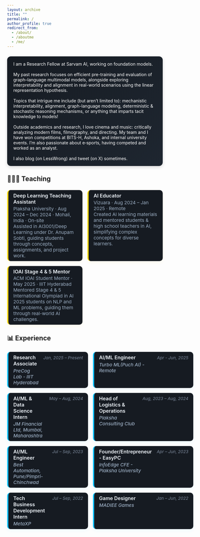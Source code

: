 ```yaml
---
layout: archive
title: ""
permalink: /
author_profile: true
redirect_from:
  - /about/
  - /aboutme
  - /me/
---
```


<div class="bio-box">
  <!-- <h1>I'm Soham Petkar</h1> -->
  <div class="bio-content">
    <div class="bio-text">
      I am a Research Fellow at Sarvam AI, working on foundation models.
      <br><br>
      My past research focuses on efficient pre-training and evaluation of graph–language multimodal models, alongside exploring interpretability and alignment in real-world scenarios using the linear representation hypothesis.
      <br><br>
      Topics that intrigue me include (but aren’t limited to): mechanistic interpretability, alignment,  graph-language modeling, deterministic &amp; stochastic reasoning mechanisms, or anything that imparts tacit knowledge to models!
      <br><br>
      Outside academics and research, I love cinema and music: critically analyzing modern films, filmography, and directing. My team and I have won competitions at BITS-H, Ashoka, and internal university events. I’m also passionate about e‑sports, having competed and worked as an analyst.
      <br><br>
      I also blog (on LessWrong) and tweet (on X) sometimes.
    </div>
  </div>
</div>


<style>
.bio-box {
  background: linear-gradient(135deg, #161b22, #1e2630);
  padding: 1rem 1.25rem;
  border-radius: 12px;
  box-shadow: 0 4px 12px rgba(0, 0, 0, 0.15);
  margin: 1.5rem 0;
  color: white;
}

.bio-content {
  display: flex;
  align-items: flex-start;
  gap: 1rem;
  flex-wrap: wrap;
}

.bio-text {
  flex: 1 1 300px;
  min-width: 0;
}

.bio-img {
  width: 225px;
  margin-bottom: 0.5rem;
}

/* Responsive for mobile */
@media (max-width: 768px) {
  .bio-content {
    flex-direction:
  }
}

</style>

<!--  -->
<!-- GALLERY -->
<!--  -->
<!--
<h2 style="margin-top: 2rem;">📸 <strong>Gallery</strong></h2>

<div class="gallery-scroll-container">
  <div class="gallery-image-wrapper">
    <img src="/images/gallery1.jpg" alt="Gallery image 1">
  </div>
  <div class="gallery-image-wrapper">
    <img src="/images/gallery2.jpg" alt="Gallery image 2">
  </div>
  <div class="gallery-image-wrapper">
    <img src="/images/gallery3.jpg" alt="Gallery image 3">
  </div>
  <div class="gallery-image-wrapper">
    <img src="/images/gallery3.jpg" alt="Gallery image 4">
  </div>
  <div class="gallery-image-wrapper">
    <img src="/images/gallery3.jpg" alt="Gallery image 5">
  </div>
  <div class="gallery-image-wrapper">
    <img src="/images/gallery3.jpg" alt="Gallery image 6">
  </div>
  <div class="gallery-image-wrapper">
    <img src="/images/gallery3.jpg" alt="Gallery image 7">
  </div>
  <div class="gallery-image-wrapper">
    <img src="/images/gallery3.jpg" alt="Gallery image 8">
  </div>
  <div class="gallery-image-wrapper">
    <img src="/images/gallery3.jpg" alt="Gallery image 9">
  </div>
  <div class="gallery-image-wrapper">
    <img src="/images/gallery3.jpg" alt="Gallery image 10">
  </div>
</div>

<style>
.gallery-scroll-container {
  display: flex;
  overflow-x: auto;
  white-space: nowrap;
  gap: 1rem;
  padding: 1rem;
  scroll-snap-type: x mandatory;
  -webkit-overflow-scrolling: touch;
  scroll-behavior: smooth;

  background: linear-gradient(135deg, #161b22, #1e2630);
  border-radius: 10px;
  box-shadow: 0 4px 12px rgba(255, 215, 0, 0.08);
  scrollbar-width: none; /* Firefox */
}
.gallery-scroll-container::-webkit-scrollbar {
  display: none; /* Chrome, Safari */
}

.gallery-image-wrapper {
  flex: 0 0 auto;
  scroll-snap-align: start;
  border-radius: 10px;
  overflow: hidden;
  box-shadow: 0 4px 10px rgba(0, 0, 0, 0.3);
  transition: transform 0.3s ease;
}

.gallery-image-wrapper:hover {
  transform: scale(1.05);
}

.gallery-image-wrapper img {
  display: block;
  max-width: 200px;
  object-fit: cover;
}
</style>

<script>
  const gallery = document.querySelector('.gallery-scroll-container');
  let scrollAmount = 1;
  let isUserScrolling = false;

  // Disable auto-scroll while dragging or scrolling
  let isDragging = false;
  let startX;
  let scrollLeft;

  gallery.addEventListener('mousedown', (e) => {
    isDragging = true;
    startX = e.pageX - gallery.offsetLeft;
    scrollLeft = gallery.scrollLeft;
    isUserScrolling = true;
  });

  gallery.addEventListener('mouseleave', () => {
    isDragging = false;
  });

  gallery.addEventListener('mouseup', () => {
    isDragging = false;
    setTimeout(() => isUserScrolling = false, 1500);
  });

  gallery.addEventListener('mousemove', (e) => {
    if (!isDragging) return;
    e.preventDefault();
    const x = e.pageX - gallery.offsetLeft;
    const walk = (x - startX) * 1.5; // scroll-fastness
    gallery.scrollLeft = scrollLeft - walk;
  });

  gallery.addEventListener('scroll', () => {
    isUserScrolling = true;
    clearTimeout(window._scrollTimeout);
    window._scrollTimeout = setTimeout(() => isUserScrolling = false, 1500);
  });

  function autoScrollGallery() {
    if (!gallery || isUserScrolling) return;

    if (gallery.scrollLeft >= gallery.scrollWidth - gallery.clientWidth - 1) {
      gallery.scrollTo({ left: 0, behavior: 'smooth' });
    } else {
      gallery.scrollBy({ left: scrollAmount, behavior: 'smooth' });
    }
  }

  setInterval(autoScrollGallery, 60); // 20% slower than 50ms
</script> -->
<!--  -->
<!-- TEACHING SECTION -->
<!--  -->

## 👨🏻‍🏫 <strong>Teaching</strong>

<style>
.achievement-grid {
  display: grid;
  grid-template-columns: 1fr;
  gap: 1rem;
  margin-top: 1.5rem;
}

@media (min-width: 768px) {
  .achievement-grid {
    grid-template-columns: 1fr 1fr;
  }
}

.achievement-item {
  background: #161b22; /*linear-gradient(135deg, #161b22, #1e2630);*/
  border-left: 4px solid #FFD700;
  padding: 0.5rem 1rem;
  border-radius: 10px;
  box-shadow: 0 4px 12px rgba(255, 215, 0, 0.08);
  transition: transform 0.2s ease, box-shadow 0.2s ease;
}

.achievement-item:hover {
  transform: translateY(-2px);
  box-shadow: 0 6px 14px rgba(255, 215, 0, 0.12);
}

.achievement-title {
  font-weight: 600;
  font-size: 1rem;
  color: #f0f6fc;
  display: block;
  margin-bottom: 0.15rem;
}

.achievement-note {
  font-size: 0.94rem;
  color: #9eb1c6;
  display: block;
}
</style>

<div class="achievement-grid">

  <div class="achievement-item">
    <span class="achievement-title">Deep Learning Teaching Assistant</span>
    <span class="achievement-note">Plaksha University · Aug 2024 – Dec 2024 · Mohali, India · On-site<br>
    Assisted in AI3001/Deep Learning under Dr. Anupam Sobti, guiding students through concepts, assignments, and project work.</span>
  </div>

  <div class="achievement-item">
    <span class="achievement-title">AI Educator</span>
    <span class="achievement-note">Vizuara · Aug 2024 – Jan 2025 · Remote<br>
    Created AI learning materials and mentored students & high school teachers in AI, simplifying complex concepts for diverse learners.</span>
  </div>

  <div class="achievement-item">
    <span class="achievement-title">IOAI Stage 4 & 5 Mentor</span>
    <span class="achievement-note">ACM IOAI Student Mentor · May 2025 · IIIT Hyderabad<br>
    Mentored Stage 4 & 5 International Olympiad in AI 2025 students on NLP and ML problems, guiding them through real-world AI challenges.</span>
  </div>

</div>


<!--  -->
<!-- EXPERIENCE SECTION -->
<!--  -->

## 📊 <strong>Experience</strong>

<style>
.exp-grid {
  display: grid;
  grid-template-columns: 1fr;
  gap: 1rem;
  margin-top: 1.5rem;
}

@media (min-width: 768px) {
  .exp-grid {
    grid-template-columns: 1fr 1fr;
  }
}

.exp-item {
  background: #161b22;
  border-left: 4px solid #00BFFF;
  padding: 0.5rem 1rem;
  border-radius: 10px;
  box-shadow: 0 4px 12px rgba(0, 191, 255, 0.08);
  display: flex;
  flex-direction: column;
  transition: transform 0.2s ease, box-shadow 0.2s ease;
}

.exp-item:hover {
  transform: translateY(-2px);
  box-shadow: 0 6px 14px rgba(0, 191, 255, 0.12);
}

/* Header now uses a two-column grid: left (title + desc) and right (date) */
.exp-header {
  display: grid;
  grid-template-columns: 1fr auto;
  align-items: start;
}

.header-left {
  display: flex;
  flex-direction: column;
}

.exp-title {
  font-weight: 600;
  font-size: 1rem;
  color: #f0f6fc;
  margin-bottom: 0.2rem;
}

.exp-desp {
  font-size: 0.95rem;
  color: #9eb1c6;
  font-style: italic;
  font-weight: 500;
}

.exp-date {
  font-size: 0.85rem;
  color: #7f8c9f;
  font-style: italic;
  white-space: nowrap;
  padding-left: 1rem;
  padding-top: 0.15rem;
}
</style>

<div class="exp-grid">

  <!-- Undergraduate Researcher / PreCog Lab - IIIT Hyderabad -->
  <div class="exp-item">
    <div class="exp-header">
      <div class="header-left">
        <div class="exp-title">Research Associate</div>
        <div class="exp-desp">PreCog Lab - IIIT Hyderabad</div>
      </div>
      <div class="exp-date">Jan, 2025 – Present</div>
    </div>
  </div>

  <div class="exp-item">
    <div class="exp-header">
      <div class="header-left">
        <div class="exp-title">AI/ML Engineer</div>
        <div class="exp-desp">Turbo ML(Puch AI) - Remote</div>
      </div>
      <div class="exp-date">Apr - Jun, 2025</div>
    </div>
  </div>

  <!-- AI/ML & Data Science Intern / JM Financial Ltd -->
  <div class="exp-item">
    <div class="exp-header">
      <div class="header-left">
        <div class="exp-title">AI/ML & Data Science Intern</div>
        <div class="exp-desp">JM Financial Ltd, Mumbai, Maharashtra</div>
      </div>
      <div class="exp-date">May – Aug, 2024</div>
    </div>
  </div>

  <!-- Head of Logistics and Operations / Plaksha Consulting Club -->
  <div class="exp-item">
    <div class="exp-header">
      <div class="header-left">
        <div class="exp-title">Head of Logistics & Operations</div>
        <div class="exp-desp">Plaksha Consulting Club</div>
      </div>
      <div class="exp-date">Aug, 2023 – Aug, 2024</div>
    </div>
  </div>

  <!-- AI/ML Engineer / Best Automation -->
  <div class="exp-item">
    <div class="exp-header">
      <div class="header-left">
        <div class="exp-title">AI/ML Engineer</div>
        <div class="exp-desp">Best Automation, Pune/Pimpri-Chinchwad</div>
      </div>
      <div class="exp-date">Jul – Sep, 2023</div>
    </div>
  </div>

  <!-- Entrepreneur / InfoEdge CFE Plaksha University -->
  <div class="exp-item">
    <div class="exp-header">
      <div class="header-left">
        <div class="exp-title">Founder/Entrepreneur - EasyPC</div>
        <div class="exp-desp">InfoEdge CFE - Plaksha University</div>
      </div>
      <div class="exp-date">Apr – Jun, 2023</div>
    </div>
  </div>

  <!-- Tech Business Development Intern / MetaXP -->
  <div class="exp-item">
    <div class="exp-header">
      <div class="header-left">
        <div class="exp-title">Tech Business Development Intern</div>
        <div class="exp-desp">MetaXP</div>
      </div>
      <div class="exp-date">Jul – Sep, 2022</div>
    </div>
  </div>

  <!-- Game Designer / MADIEE Games -->
  <div class="exp-item">
    <div class="exp-header">
      <div class="header-left">
        <div class="exp-title">Game Designer</div>
        <div class="exp-desp">MADIEE Games</div>
      </div>
      <div class="exp-date">Jan – Jun, 2022</div>
    </div>
  </div>

</div>

